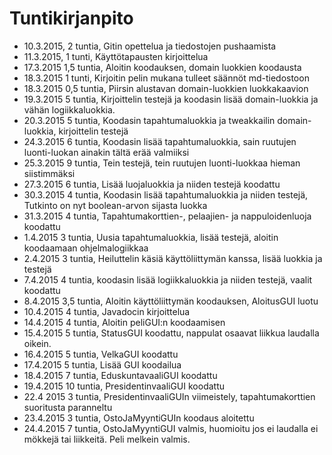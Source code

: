 # Tuntikirjanpito
* 10.3.2015, 2 tuntia, Gitin opettelua ja tiedostojen pushaamista
* 11.3.2015, 1 tunti, Käyttötapausten kirjoittelua
* 17.3.2015 1,5 tuntia, Aloitin koodauksen, domain luokkien koodausta
* 18.3.2015 1 tunti, Kirjoitin pelin mukana tulleet säännöt md-tiedostoon
* 18.3.2015 0,5 tuntia, Piirsin alustavan domain-luokkien luokkakaavion
* 19.3.2015 5 tuntia, Kirjoittelin testejä ja koodasin lisää domain-luokkia ja vähän logiikkaluokkia.
* 20.3.2015 5 tuntia, Koodasin tapahtumaluokkia ja tweakkailin domain-luokkia, kirjoittelin testejä
* 24.3.2015 6 tuntia, Koodasin lisää tapahtumaluokkia, sain ruutujen luonti-luokan ainakin tältä erää valmiiksi
* 25.3.2015 9 tuntia, Tein testejä, tein ruutujen luonti-luokkaa hieman siistimmäksi
* 27.3.2015 6 tuntia, Lisää luojaluokkia ja niiden testejä koodattu
* 30.3.2015 4 tuntia, Koodasin lisää tapahtumaluokkia ja niiden testejä, Tutkinto on nyt boolean-arvon sijasta luokka
* 31.3.2015 4 tuntia, Tapahtumakorttien-, pelaajien- ja nappuloidenluoja koodattu
* 1.4.2015 3 tuntia, Uusia tapahtumaluokkia, lisää testejä, aloitin koodaamaan ohjelmalogiikkaa
* 2.4.2015 3 tuntia, Heiluttelin käsiä käyttöliittymän kanssa, lisää luokkia ja testejä
* 7.4.2015 4 tuntia, koodasin lisää logiikkaluokkia ja niiden testejä, vaalit koodattu
* 8.4.2015 3,5 tuntia, Aloitin käyttöliittymän koodauksen, AloitusGUI luotu
* 10.4.2015 4 tuntia, Javadocin kirjoittelua
* 14.4.2015 4 tuntia, Aloitin peliGUI:n koodaamisen
* 15.4.2015 5 tuntia, StatusGUI koodattu, nappulat osaavat liikkua laudalla oikein.
* 16.4.2015 5 tuntia, VelkaGUI koodattu
* 17.4.2015 5 tuntia, Lisää GUI koodailua
* 18.4.2015 7 tuntia, EduskuntavaaliGUI koodattu
* 19.4.2015 10 tuntia, PresidentinvaaliGUI koodattu
* 22.4 2015 3 tuntia, PresidentinvaaliGUIn viimeistely, tapahtumakorttien suoritusta paranneltu
* 23.4.2015 3 tuntia, OstoJaMyyntiGUIn koodaus aloitettu
* 24.4.2015 7 tuntia, OstoJaMyyntiGUI valmis, huomioitu jos ei laudalla ei mökkejä tai liikkeitä. Peli melkein valmis.